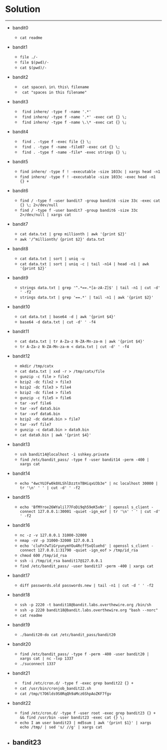 # Solution

---

- bandit0
    - ``` cat readme ```

- bandit1
    - ``` file ./- ```
    - ``` file $(pwd)/- ```
    - ``` cat $(pwd)/- ```

- bandit2
    - ``` cat spaces\ in\ this\ filename```
    - ``` cat "spaces in this filename"```

- bandit3
    - ``` find inhere/ -type f -name '.*'```
    - ``` find inhere/ -type f -name '.*' -exec cat {} \;```
    - ``` find inhere/ -type f -name \.\* -exec cat {} \;```

- bandit4
    - ``` find . -type f -exec file {} \;```
    - ``` find . -type f -name -file07 -exec cat {} \;```
    - ``` find . -type f -name -file* -exec strings {} \;```

- bandit5
    - ```find inhere/ -type f ! -executable -size 1033c | xargs head -n1```
    - ```find inhere/ -type f ! -executable -size 1033c -exec head -n1 {} +```

- bandit6
    - ```find / -type f -user bandit7 -group bandit6 -size 33c -exec cat {} \; 2>/dev/null```
    - ```find / -type f -user bandit7 -group bandit6 -size 33c 2>/dev/null | xargs cat```

- bandit7
    - ```cat data.txt | grep millionth | awk '{print $2}'```
    - ```awk '/^millionth/ {print $2}' data.txt```

- bandit8
    - ```cat data.txt | sort | uniq -u```
    - ```cat data.txt | sort | uniq -c | tail -n14 | head -n1 | awk '{print $2}'```

- bandit9
    - ```strings data.txt | grep '^.*==.*[a-zA-Z]$' | tail -n1 | cut -d' ' -f2```
    - ```strings data.txt | grep '==.*' | tail -n1 | awk '{print $2}'```

- bandit10
    - ```cat data.txt | base64 -d | awk '{print $4}'```
    - ```base64 -d data.txt | cut -d' ' -f4```

- bandit11
    - ```cat data.txt | tr A-Za-z N-ZA-Mn-za-m | awk '{print $4}'```
    - ```tr A-Za-z N-ZA-Mn-za-m < data.txt | cut -d' ' -f4```

- bandit12
    - ```mkdir /tmp/catx```
    - ```cat data.txt | xxd -r > /tmp/catx/file```
    - ```gunzip -c file > file2```
    - ```bzip2 -dc file2 > file3```
    - ```bzip2 -dc file3 > file4```
    - ```bzip2 -dc file4 > file5```
    - ```gunzip -c file5 > file6```
    - ```tar -xvf file6```
    - ```tar -xvf data5.bin```
    - ```tar -xvf data6.bin```
    - ```bzip2 -dc data6.bin > file7```
    - ```tar -xvf file7```
    - ```gunzip -c data8.bin > data9.bin```
    - ```cat data9.bin | awk '{print $4}'```

- bandit13 
    - ```ssh bandit14@localhost -i sshkey.private```
    - ```find /etc/bandit_pass/ -type f -user bandit14 -perm -400 | xargs cat```

- bandit14
    - ```echo "4wcYUJFw0k0XLShlDzztnTBHiqxU3b3e" | nc localhost 30000 | tr '\n' ' ' | cut -d' ' -f2```

- bandit15
    - ```echo 'BfMYroe26WYalil77FoDi9qh59eK5xNr' | openssl s_client -connect 127.0.0.1:30001 -quiet -ign_eof | tr '\n' ' ' | cut -d' ' -f2```

- bandit16
    - ```nc -z -v 127.0.0.1 31000-32000```
    - ```nmap -sV -p 31000-32000 127.0.0.1```
    - ```echo 'cluFn7wTiGryunymYOu4RcffSxQluehd' | openssl s_client -connect 127.0.0.1:31790 -quiet -ign_eof > /tmp/id_rsa```
    - ```chmod 600 /tmp/id_rsa```
    - ```ssh -i /tmp/id_rsa bandit17@127.0.0.1```
    - ```find /etc/bandit_pass/ -user bandit17 -perm -400 | xargs cat```

- bandit17
    - ```diff passwords.old passwords.new | tail -n1 | cut -d ' ' -f2```

- bandit18
    - ```ssh -p 2220 -t bandit18@bandit.labs.overthewire.org /bin/sh```
    - ```ssh -p 2220 bandit18@bandit.labs.overthewire.org "bash --norc"```
    - ```cat readme```

- bandit19
    - ```./bandit20-do cat /etc/bandit_pass/bandit20```

- bandit20
    - ```find /etc/bandit_pass/ -type f -perm -400 -user bandit20 | xargs cat | nc -lvp 1337```
    - ```./suconnect 1337```

- bandit21
    - ``` find /etc/cron.d/ -type f -exec grep bandit22 {} +```
    - ```cat /usr/bin/cronjob_bandit22.sh```
    - ```cat /tmp/t7O6lds9S0RqQh9aMcz6ShpAoZKF7fgv```

- bandit22
    - ```find /etc/cron.d/ -type f -user root -exec grep bandit23 {} + && find /usr/bin -user bandit23 -exec cat {} \;```
    - ```echo I am user bandit23 | md5sum | awk '{print $1}' | xargs echo /tmp/ | sed 's/ //g' | xargs cat```

- bandit23
    -